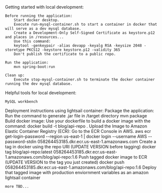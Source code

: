 Getting started with local development:
    
    Before running the application:
        Start docker desktop.
        Execute run-mysql-container.sh to start a container in docker that will serve as a dev mysql database.
        Create a Development-Only Self-Signed Certificate as keystore.p12 and places in /resources...
        Use this command:
        keytool -genkeypair -alias devapp -keyalg RSA -keysize 2048 -storetype PKCS12 -keystore keystore.p12 -validity 365
        Don't publish the certificate to a public repo.

    Run the application:
        mvn spring-boot:run

    Clean up:
        Execute stop-mysql-container.sh to terminate the docker container running the dev mysql database.

Helpful tools for local development:

    MySQL workbench


Deployment instructions using lightsail container:
    Package the application:
        Run the command to generate .jar file in /target directory
            mvn package
    Build docker image:
        Use your dockerfile to build a docker image with the command: 
            docker build -t blog/api-repo .
    Upload the Image to Amazon Elastic Container Registry (ECR):
        Go to the ECR Console in AWS.
            aws ecr get-login-password --region us-east-1 | docker login --username AWS --password-stdin 058264453185.dkr.ecr.us-east-1.amazonaws.com
        Create a tag in docker using the repo URI
            (UPDATE VERSION before tagging) docker tag blog/api-repo:latest 058264453185.dkr.ecr.us-east-1.amazonaws.com/blog/api-repo:1.6
        Push tagged docker image to ECR
            (UPDATE VERSION to the tag  you just created) docker push 058264453185.dkr.ecr.us-east-1.amazonaws.com/blog/api-repo:1.6
    Deploy that tagged image with production enviornment variables as an amazon lightsail container

    more TBD...